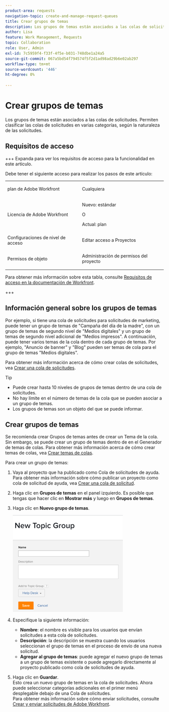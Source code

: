 ```yaml
---
product-area: requests
navigation-topic: create-and-manage-request-queues
title: Crear grupos de temas
description: Los grupos de temas están asociados a las colas de solicitudes. Permiten clasificar las colas de solicitudes en varias categorías, según la naturaleza de las solicitudes.
author: Lisa
feature: Work Management, Requests
topic: Collaboration
role: User, Admin
exl-id: 7c5959f4-f33f-4f5e-b031-748dbe1a24a5
source-git-commit: 067a5bd54f794574f5f2d1ad98ad29b6e02ab297
workflow-type: tm+mt
source-wordcount: '446'
ht-degree: 0%

---
```


# Crear grupos de temas

<!-- Audited: 2/2024 -->

Los grupos de temas están asociados a las colas de solicitudes. Permiten clasificar las colas de solicitudes en varias categorías, según la naturaleza de las solicitudes.

## Requisitos de acceso

+++ Expanda para ver los requisitos de acceso para la funcionalidad en este artículo.

Debe tener el siguiente acceso para realizar los pasos de este artículo:

<table style="table-layout:auto"> 
 <col> 
 <col> 
 <tbody> 
  <tr> 
   <td role="rowheader">plan de Adobe Workfront</td> 
   <td> <p>Cualquiera </p> </td> 
  </tr> 
  <tr> 
   <td role="rowheader"> <p role="rowheader">Licencia de Adobe Workfront</p> </td> 
   <td>   
      <p>Nuevo: estándar</p>
      <p>O</p> 
      <p>Actual: plan</p>
 </td> 
  </tr> 
  <tr> 
   <td role="rowheader">Configuraciones de nivel de acceso</td> 
   <td> <p>Editar acceso a Proyectos</p> </td> 
  </tr> 
  <tr> 
   <td role="rowheader">Permisos de objeto</td> 
   <td> <p> Administración de permisos del proyecto</p> </td> 
  </tr> 
 </tbody> 
</table>

Para obtener más información sobre esta tabla, consulte [Requisitos de acceso en la documentación de Workfront](/help/quicksilver/administration-and-setup/add-users/access-levels-and-object-permissions/access-level-requirements-in-documentation.md).

+++

## Información general sobre los grupos de temas

Por ejemplo, si tiene una cola de solicitudes para solicitudes de marketing, puede tener un grupo de temas de &quot;Campaña del día de la madre&quot;, con un grupo de temas de segundo nivel de &quot;Medios digitales&quot; y un grupo de temas de segundo nivel adicional de &quot;Medios impresos&quot;. A continuación, puede tener varios temas de la cola dentro de cada grupo de temas. Por ejemplo, &quot;Anuncio de banner&quot; y &quot;Blog&quot; pueden ser temas de cola para el grupo de temas &quot;Medios digitales&quot;.

Para obtener más información acerca de cómo crear colas de solicitudes, vea [Crear una cola de solicitudes](../../../manage-work/requests/create-and-manage-request-queues/create-request-queue.md).

>[!TIP]
>
>* Puede crear hasta 10 niveles de grupos de temas dentro de una cola de solicitudes.
>* No hay límite en el número de temas de la cola que se pueden asociar a un grupo de temas.
>* Los grupos de temas son un objeto del que se puede informar.
>

## Crear grupos de temas

Se recomienda crear Grupos de temas antes de crear un Tema de la cola. Sin embargo, se puede crear un grupo de temas dentro de en el Generador de temas de colas. Para obtener más información acerca de cómo crear temas de colas, vea [Crear temas de colas](../../../manage-work/requests/create-and-manage-request-queues/create-queue-topics.md).

Para crear un grupo de temas:

1. Vaya al proyecto que ha publicado como Cola de solicitudes de ayuda.\
   Para obtener más información sobre cómo publicar un proyecto como cola de solicitud de ayuda, vea [Crear una cola de solicitud](../../../manage-work/requests/create-and-manage-request-queues/create-request-queue.md).

1. Haga clic en **Grupos de temas** en el panel izquierdo. Es posible que tengas que hacer clic en **Mostrar más** y luego en **Grupos de temas**.
1. Haga clic en **Nuevo grupo de temas**.

   ![](assets/new-topic-group-box-nwe-350x306.png)

1. Especifique la siguiente información:

   * **Nombre**: el nombre es visible para los usuarios que envían solicitudes a esta cola de solicitudes.
   * **Descripción**: la descripción se muestra cuando los usuarios seleccionan el grupo de temas en el proceso de envío de una nueva solicitud.
   * **Agregar al grupo de temas**: puede agregar el nuevo grupo de temas a un grupo de temas existente o puede agregarlo directamente al proyecto publicado como cola de solicitudes de ayuda.

1. Haga clic en **Guardar**.\
   Esto crea un nuevo grupo de temas en la cola de solicitudes. Ahora puede seleccionar categorías adicionales en el primer menú desplegable debajo de una Cola de solicitudes.\
   Para obtener más información sobre cómo enviar solicitudes, consulte [Crear y enviar solicitudes de Adobe Workfront](../../../manage-work/requests/create-requests/create-submit-requests.md).
